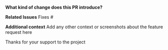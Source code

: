 **What kind of change does this PR introduce?**
<!-- E.g. Is it a new feature, bugfix, code improvement etc. ? Add some description. -->

**Related Issues** 
Fixes #

**Additional context**
Add any other context or screenshots about the feature request here

Thanks for your support to the project